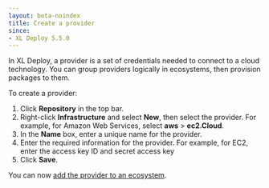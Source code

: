 ```yaml
---
layout: beta-noindex
title: Create a provider
since:
- XL Deploy 5.5.0
---
```


In XL Deploy, a provider is a set of credentials needed to connect to a cloud technology. You can group providers logically in ecosystems, then provision packages to them.

To create a provider:

1. Click **Repository** in the top bar.
1. Right-click **Infrastructure** and select **New**, then select the provider. For example, for Amazon Web Services, select **aws** > **ec2.Cloud**.
1. In the **Name** box, enter a unique name for the provider.
1. Enter the required information for the provider. For example, for EC2, enter the access key ID and secret access key
1. Click **Save**.

You can now [add the provider to an ecosystem](/xl-deploy/how-to/create-an-ecosystem.html).
